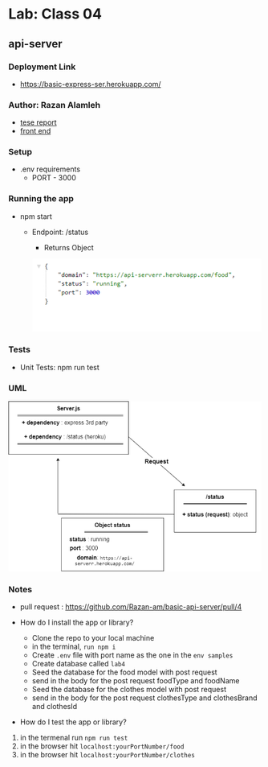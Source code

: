 # Lab: Class 04
## api-server

### Deployment Link
- https://basic-express-ser.herokuapp.com/

### Author: Razan Alamleh
 - [tese report](https://github.com/Razan-am/basic-express-server/runs/3280579477?check_suite_focus=true)
 - [front end](https://basic-express-ser.herokuapp.com/status)

### Setup
- .env requirements
  - PORT - 3000

### Running the app
- npm start
  - Endpoint: /status
    - Returns Object

    ![status](./images/status.PNG)


### Tests
- Unit Tests: npm run test

### UML
![status](./images/uml.png)

### Notes
- pull request : https://github.com/Razan-am/basic-api-server/pull/4
- How do I install the app or library?
  - Clone the repo to your local machine
  - in the terminal, `run npm i`
  - Create `.env` file with port name as the one in the `env samples` 
  - Create database called `lab4` 
  - Seed the database for the food model with post request 
  - send in the body for the post request foodType and foodName  
  - Seed the database for the clothes model with post request 
  - send in the body for the post request clothesType and clothesBrand and clothesId  

- How do I test the app or library?
1.  in the termenal run `npm run test`
2. in the browser hit `localhost:yourPortNumber/food`
2. in the browser hit `localhost:yourPortNumber/clothes`